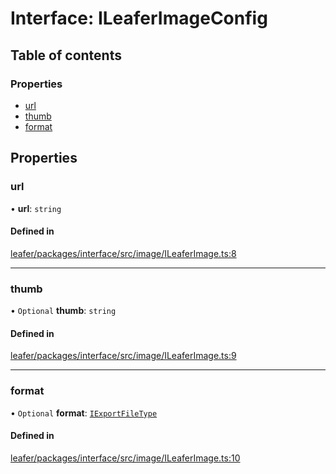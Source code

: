 # Interface: ILeaferImageConfig

## Table of contents

### Properties

- [url](ILeaferImageConfig.md#url)
- [thumb](ILeaferImageConfig.md#thumb)
- [format](ILeaferImageConfig.md#format)

## Properties

### url

• **url**: `string`

#### Defined in

[leafer/packages/interface/src/image/ILeaferImage.ts:8](https://github.com/leaferjs/leafer/blob/a596007/packages/interface/src/image/ILeaferImage.ts#L8)

___

### thumb

• `Optional` **thumb**: `string`

#### Defined in

[leafer/packages/interface/src/image/ILeaferImage.ts:9](https://github.com/leaferjs/leafer/blob/a596007/packages/interface/src/image/ILeaferImage.ts#L9)

___

### format

• `Optional` **format**: [`IExportFileType`](../modules.md#iexportfiletype)

#### Defined in

[leafer/packages/interface/src/image/ILeaferImage.ts:10](https://github.com/leaferjs/leafer/blob/a596007/packages/interface/src/image/ILeaferImage.ts#L10)
